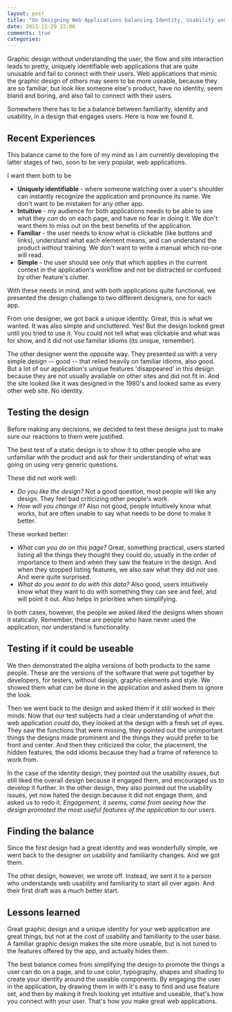 ```yaml
---
layout: post
title: "On Designing Web Applications balancing Identity, Usability and Familiarity"
date: 2011-11-29 22:06
comments: true
categories: 
---
```


Graphic design without understanding the user, the flow and site interaction leads to pretty, uniquely identifiable web applications that are quite unusable and fail to connect with their users. Web applications that mimic the graphic design of others may seem to be more useable, because they are so familiar, but look like someone else's product, have no identity, seem bland and boring, and also fail to connect with their users.

Somewhere there has to be a balance between familiarity, identity and usability, in a design that engages users. Here is how we found it.

<!--more-->

## Recent Experiences

This balance came to the fore of my mind as I am currently developing the latter stages of two, soon to be very popular, web applications.

I want them both to be

* **Uniquely identifiable** - where someone watching over a user's shoulder can instantly recognize the application and pronounce its name. We don't want to be mistaken for any other app.
* **Intuitive** - my audience for both applications needs to be able to see what they *can* do on each page, and have no fear in doing it. We don't want them to miss out on the best benefits of the application.
* **Familiar** - the user needs to know what is clickable (like buttons and links), understand what each element means, and can understand the product *without* training. We don't want to write a manual which no-one will read.
* **Simple** - the user should see only that which applies in the current context in the application's workflow and not be distracted or confused by other feature's clutter.

With these needs in mind, and with both applications quite functional, we presented the design challenge to two different designers, one for each app.

From one designer, we got back a unique identity.  Great, this is what we wanted. It was also simple and uncluttered. Yes! But the design looked great until you tried to use it.  You could not tell what was clickable and what was for show, and it did not use familiar idioms (its unique, remember).

The other designer went the opposite way. They presented us with a very simple design -- good -- that relied heavily on familiar idioms, also good. But a lot of our application's unique features 'disappeared' in this design because they are not usually available on other sites and did not fit in.  And the site looked like it was designed in the 1980's and looked same as every other web site.  No identity.

## Testing the design

Before making any decisions, we decided to test these designs just to make sure our reactions to them were justified.

The best test of a static design is to show it to other people who are unfamiliar with the product and ask for their understanding of what was going on using very generic questions.

These did not work well:

* *Do you like the design?* Not a good question, most people will like any design.  They feel bad criticizing other people's work.
* *How will you change it?* Also not good, people intuitively know what works, but are often unable to say what needs to be done to make it better.

These worked better:

* *What can you do on this page?* Great, something practical, users started listing all the things they thought they could do, usually in the order of importance to them and when they saw the feature in the design. And when they stopped listing features, we also saw what they did *not* see. And were quite surprised.
* *What do you want to do with this data?* Also good, users intuitively know what they want to do with something they can see and feel, and will point it out. Also helps in priorities when simplifying.

In both cases, however, the people we asked *liked* the designs when shown it statically.  Remember, these are people who have never used the application, nor understand is functionality.

## Testing if it could be useable

We then demonstrated the alpha versions of both products to the same people. These are the versions of the software that were put together by developers, for testers, without design, graphic elements and style.  We showed them what *can* be done in the application and asked them to ignore the look.

Then we went back to the design and asked them if it still worked in their minds.  Now that our test subjects had a clear understanding of *what* the web application *could* do, they looked at the design with a fresh set of eyes. They saw the functions that were missing, they pointed out the unimportant things the designs made prominent and the things they would prefer to be front and center. And then they criticized the color, the placement, the hidden features, the odd idioms because they had a frame of reference to work from.

In the case of the identity design, they pointed out the usability issues, but still liked the overall design because it engaged them, and encouraged us to develop it further.  In the other design, they also pointed out the usability issues, yet now hated the design because it did not engage them, and asked us to redo it. *Engagement, it seems, came from seeing how the design promoted the most useful features of the application to our users.*

## Finding the balance

Since the first design had a great identity and was wonderfully simple, we went back to the designer on usability and familiarity changes. And we got them.

The other design, however, we wrote off. Instead, we sent it to a person who understands web usability and familiarity to start all over again. And their first draft was a much better start.

## Lessons learned

Great graphic design and a unique identity for your web application are great things, but not at the cost of usability and familiarity to the user base.  A familiar graphic design makes the site more useable, but is not tuned to the features offered by the app, and actually hides them.

The best balance comes from simplifying the design to promote the things a user can do on a page, and to use color, typography, shapes and shading to create your identity around the useable components. By engaging the user in the application, by drawing them in with it's easy to find and use feature set, and then by making it fresh looking yet intuitive and useable, that's how you connect with your user. That's how you make great web applications.